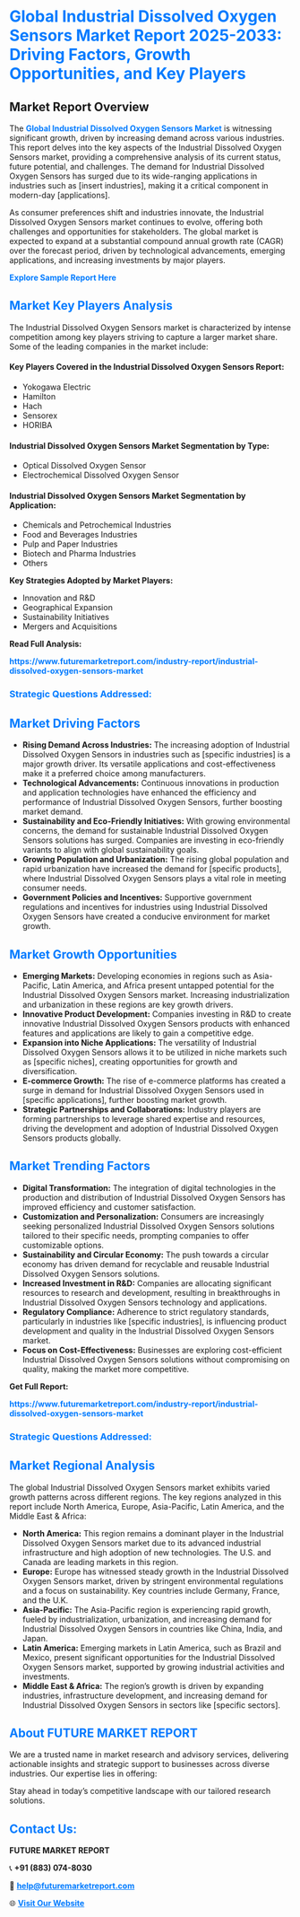 <h1 style="color: #007BFF;">Global Industrial Dissolved Oxygen Sensors Market Report 2025-2033: Driving Factors, Growth Opportunities, and Key Players</h1>

<section id="overview">
<h2>Market Report Overview</h2>
<p>The <a href="https://www.futuremarketreport.com/industry-report/industrial-dissolved-oxygen-sensors-market" style="color: #007BFF; text-decoration: none;"><strong>Global Industrial Dissolved Oxygen Sensors Market</strong></a> is witnessing significant growth, driven by increasing demand across various industries. This report delves into the key aspects of the Industrial Dissolved Oxygen Sensors market, providing a comprehensive analysis of its current status, future potential, and challenges. The demand for Industrial Dissolved Oxygen Sensors has surged due to its wide-ranging applications in industries such as [insert industries], making it a critical component in modern-day [applications].</p>
<p>As consumer preferences shift and industries innovate, the Industrial Dissolved Oxygen Sensors market continues to evolve, offering both challenges and opportunities for stakeholders. The global market is expected to expand at a substantial compound annual growth rate (CAGR) over the forecast period, driven by technological advancements, emerging applications, and increasing investments by major players.</p>
</section>

<section id="overview">
<p><a href="https://www.futuremarketreport.com/request-sample/reportId=29435" style="color: #007BFF; text-decoration: none;"><strong>Explore Sample Report Here</strong></a></p>
</section>

<section id="key-players">
<h2 style="color: #007BFF;">Market Key Players Analysis</h2>
<p>The Industrial Dissolved Oxygen Sensors market is characterized by intense competition among key players striving to capture a larger market share. Some of the leading companies in the market include:</p>
<h4>Key Players Covered in the Industrial Dissolved Oxygen Sensors Report:</h4>
<ul><li>Yokogawa Electric</li><li>Hamilton</li><li>Hach</li><li>Sensorex</li><li>HORIBA</li></ul>
<h4>Industrial Dissolved Oxygen Sensors Market Segmentation by Type:</h4>
<ul><li>Optical Dissolved Oxygen Sensor</li><li>Electrochemical Dissolved Oxygen Sensor</li></ul>

<h4>Industrial Dissolved Oxygen Sensors Market Segmentation by Application:</h4>
<ul><li>Chemicals and Petrochemical Industries</li><li>Food and Beverages Industries</li><li>Pulp and Paper Industries</li><li>Biotech and Pharma Industries</li><li>Others</li></ul>
<p><strong>Key Strategies Adopted by Market Players:</strong></p>
<ul>
<li>Innovation and R&D</li>
<li>Geographical Expansion</li>
<li>Sustainability Initiatives</li>
<li>Mergers and Acquisitions</li>
</ul>
</section>

<section>
<p><strong>Read Full Analysis: </strong></p><a href="https://www.futuremarketreport.com/industry-report/industrial-dissolved-oxygen-sensors-market" style="color: #007BFF; text-decoration: none;"><strong>https://www.futuremarketreport.com/industry-report/industrial-dissolved-oxygen-sensors-market</strong></a>
<h3 style="color: #007BFF;">Strategic Questions Addressed:</h3>
</section>

<section id="driving-factors">
<h2 style="color: #007BFF;">Market Driving Factors</h2>
<ul>
<li><strong>Rising Demand Across Industries:</strong> The increasing adoption of Industrial Dissolved Oxygen Sensors in industries such as [specific industries] is a major growth driver. Its versatile applications and cost-effectiveness make it a preferred choice among manufacturers.</li>
<li><strong>Technological Advancements:</strong> Continuous innovations in production and application technologies have enhanced the efficiency and performance of Industrial Dissolved Oxygen Sensors, further boosting market demand.</li>
<li><strong>Sustainability and Eco-Friendly Initiatives:</strong> With growing environmental concerns, the demand for sustainable Industrial Dissolved Oxygen Sensors solutions has surged. Companies are investing in eco-friendly variants to align with global sustainability goals.</li>
<li><strong>Growing Population and Urbanization:</strong> The rising global population and rapid urbanization have increased the demand for [specific products], where Industrial Dissolved Oxygen Sensors plays a vital role in meeting consumer needs.</li>
<li><strong>Government Policies and Incentives:</strong> Supportive government regulations and incentives for industries using Industrial Dissolved Oxygen Sensors have created a conducive environment for market growth.</li>
</ul>
</section>

<section id="growth-opportunities">
<h2 style="color: #007BFF;">Market Growth Opportunities</h2>
<ul>
<li><strong>Emerging Markets:</strong> Developing economies in regions such as Asia-Pacific, Latin America, and Africa present untapped potential for the Industrial Dissolved Oxygen Sensors market. Increasing industrialization and urbanization in these regions are key growth drivers.</li>
<li><strong>Innovative Product Development:</strong> Companies investing in R&D to create innovative Industrial Dissolved Oxygen Sensors products with enhanced features and applications are likely to gain a competitive edge.</li>
<li><strong>Expansion into Niche Applications:</strong> The versatility of Industrial Dissolved Oxygen Sensors allows it to be utilized in niche markets such as [specific niches], creating opportunities for growth and diversification.</li>
<li><strong>E-commerce Growth:</strong> The rise of e-commerce platforms has created a surge in demand for Industrial Dissolved Oxygen Sensors used in [specific applications], further boosting market growth.</li>
<li><strong>Strategic Partnerships and Collaborations:</strong> Industry players are forming partnerships to leverage shared expertise and resources, driving the development and adoption of Industrial Dissolved Oxygen Sensors products globally.</li>
</ul>
</section>

<section id="trending-factors">
<h2 style="color: #007BFF;">Market Trending Factors</h2>
<ul>
<li><strong>Digital Transformation:</strong> The integration of digital technologies in the production and distribution of Industrial Dissolved Oxygen Sensors has improved efficiency and customer satisfaction.</li>
<li><strong>Customization and Personalization:</strong> Consumers are increasingly seeking personalized Industrial Dissolved Oxygen Sensors solutions tailored to their specific needs, prompting companies to offer customizable options.</li>
<li><strong>Sustainability and Circular Economy:</strong> The push towards a circular economy has driven demand for recyclable and reusable Industrial Dissolved Oxygen Sensors solutions.</li>
<li><strong>Increased Investment in R&D:</strong> Companies are allocating significant resources to research and development, resulting in breakthroughs in Industrial Dissolved Oxygen Sensors technology and applications.</li>
<li><strong>Regulatory Compliance:</strong> Adherence to strict regulatory standards, particularly in industries like [specific industries], is influencing product development and quality in the Industrial Dissolved Oxygen Sensors market.</li>
<li><strong>Focus on Cost-Effectiveness:</strong> Businesses are exploring cost-efficient Industrial Dissolved Oxygen Sensors solutions without compromising on quality, making the market more competitive.</li>
</ul>
</section>

<section>
<p><strong>Get Full Report: </strong></p><a href="https://www.futuremarketreport.com/industry-report/industrial-dissolved-oxygen-sensors-market" style="color: #007BFF; text-decoration: none;"><strong>https://www.futuremarketreport.com/industry-report/industrial-dissolved-oxygen-sensors-market</strong></a>
<h3 style="color: #007BFF;">Strategic Questions Addressed:</h3>
</section>


<section id="regional-analysis">
<h2 style="color: #007BFF;">Market Regional Analysis</h2>
<p>The global Industrial Dissolved Oxygen Sensors market exhibits varied growth patterns across different regions. The key regions analyzed in this report include North America, Europe, Asia-Pacific, Latin America, and the Middle East & Africa:</p>
<ul>
<li><strong>North America:</strong> This region remains a dominant player in the Industrial Dissolved Oxygen Sensors market due to its advanced industrial infrastructure and high adoption of new technologies. The U.S. and Canada are leading markets in this region.</li>
<li><strong>Europe:</strong> Europe has witnessed steady growth in the Industrial Dissolved Oxygen Sensors market, driven by stringent environmental regulations and a focus on sustainability. Key countries include Germany, France, and the U.K.</li>
<li><strong>Asia-Pacific:</strong> The Asia-Pacific region is experiencing rapid growth, fueled by industrialization, urbanization, and increasing demand for Industrial Dissolved Oxygen Sensors in countries like China, India, and Japan.</li>
<li><strong>Latin America:</strong> Emerging markets in Latin America, such as Brazil and Mexico, present significant opportunities for the Industrial Dissolved Oxygen Sensors market, supported by growing industrial activities and investments.</li>
<li><strong>Middle East & Africa:</strong> The region’s growth is driven by expanding industries, infrastructure development, and increasing demand for Industrial Dissolved Oxygen Sensors in sectors like [specific sectors].</li>
</ul>
</section>

<footer>
<h2 style="color: #007BFF;">About FUTURE MARKET REPORT</h2>
<p>We are a trusted name in market research and advisory services, delivering actionable insights and strategic support to businesses across diverse industries. Our expertise lies in offering:</p>

<p>Stay ahead in today’s competitive landscape with our tailored research solutions.</p>

<h2 style="color: #007BFF;">Contact Us:</h2>
<p><strong>FUTURE MARKET REPORT</strong></p>
<p>📞 <strong>+91 (883) 074-8030</strong></p>
<p>📧 <strong><a href="mailto:help@futuremarketreport.com" style="color: #007BFF;">help@futuremarketreport.com</a></strong></p>
<p>🌐 <strong><a href="https://www.futuremarketreport.com/" style="color: #007BFF;">Visit Our Website</a></strong></p>
</footer>